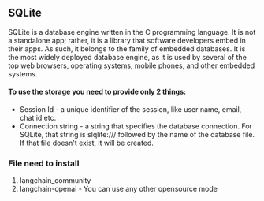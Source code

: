 ## SQLite

SQLite is a database engine written in the C programming language. It is not a standalone app; rather, it is a library that software developers embed in their apps. As such, it belongs to the family of embedded databases. It is the most widely deployed database engine, as it is used by several of the top web browsers, operating systems, mobile phones, and other embedded systems.

#### To use the storage you need to provide only 2 things:

- Session Id - a unique identifier of the session, like user name, email, chat id etc.
- Connection string - a string that specifies the database connection. For SQLite, that string is slqlite:/// followed by the name of the database file. If that file doesn't exist, it will be created.


### File need to install
1. langchain_community
2. langchain-openai - You can use any other opensource mode